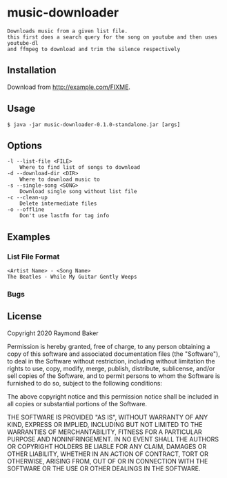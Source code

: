 # music-downloader

```
Downloads music from a given list file.
this first does a search query for the song on youtube and then uses youtube-dl
and ffmpeg to download and trim the silence respectively
```

## Installation

Download from http://example.com/FIXME.

## Usage

    $ java -jar music-downloader-0.1.0-standalone.jar [args]

## Options

```
-l --list-file <FILE>  
    Where to find list of songs to download  
-d --download-dir <DIR>  
    Where to download music to  
-s --single-song <SONG>  
    Download single song without list file
-c --clean-up
    Delete intermediate files
-o --offline
    Don't use lastfm for tag info
```

## Examples

### List File Format

```
<Artist Name> - <Song Name>
The Beatles - While My Guitar Gently Weeps
```

### Bugs


## License

Copyright 2020 Raymond Baker

Permission is hereby granted, free of charge, to any person obtaining a copy of this software and associated documentation files (the "Software"), to deal in the Software without restriction, including without limitation the rights to use, copy, modify, merge, publish, distribute, sublicense, and/or sell copies of the Software, and to permit persons to whom the Software is furnished to do so, subject to the following conditions:

The above copyright notice and this permission notice shall be included in all copies or substantial portions of the Software.

THE SOFTWARE IS PROVIDED "AS IS", WITHOUT WARRANTY OF ANY KIND, EXPRESS OR IMPLIED, INCLUDING BUT NOT LIMITED TO THE WARRANTIES OF MERCHANTABILITY, FITNESS FOR A PARTICULAR PURPOSE AND NONINFRINGEMENT. IN NO EVENT SHALL THE AUTHORS OR COPYRIGHT HOLDERS BE LIABLE FOR ANY CLAIM, DAMAGES OR OTHER LIABILITY, WHETHER IN AN ACTION OF CONTRACT, TORT OR OTHERWISE, ARISING FROM, OUT OF OR IN CONNECTION WITH THE SOFTWARE OR THE USE OR OTHER DEALINGS IN THE SOFTWARE.

